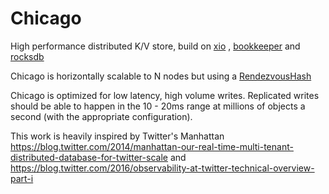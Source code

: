 Chicago
=======

High performance distributed K/V store, build on [xio](https://github.com/xjdr/xio) , [bookkeeper](https://)
and [rocksdb](https://github.com/facebook/rocksdb)

Chicago is horizontally scalable to N nodes but using a [RendezvousHash](https://en.wikipedia.org/wiki/Rendezvous_hashing)

Chicago is optimized for low latency, high volume writes. Replicated writes should be able to happen in the
10 - 20ms range at millions of objects a second (with the appropriate configuration).

This work is heavily inspired by Twitter's Manhattan
https://blog.twitter.com/2014/manhattan-our-real-time-multi-tenant-distributed-database-for-twitter-scale
and
https://blog.twitter.com/2016/observability-at-twitter-technical-overview-part-i